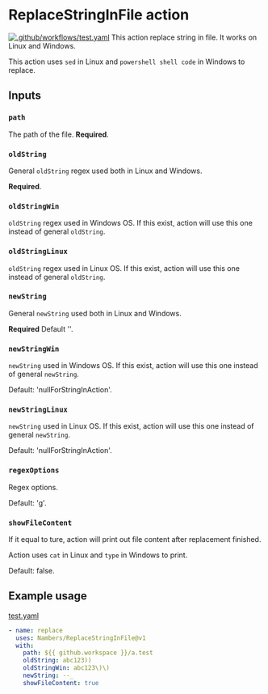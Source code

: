 # ReplaceStringInFile action
[![.github/workflows/test.yaml](https://github.com/Nambers/ReplaceStringInFile/actions/workflows/test.yaml/badge.svg)](https://github.com/Nambers/ReplaceStringInFile/actions/workflows/test.yaml)
This action replace string in file.
It works on Linux and Windows.

This action uses `sed` in Linux and `powershell shell code` in Windows to replace.

## Inputs

### `path`
The path of the file.
**Required**.

### `oldString`
General `oldString` regex used both in Linux and Windows.

**Required**.

### `oldStringWin`
`oldString` regex used in Windows OS. If this exist, action will use this one instead of general `oldString`.

### `oldStringLinux`
`oldString` regex used in Linux OS. If this exist, action will use this one instead of general `oldString`.

### `newString`
General `newString` used both in Linux and Windows.

**Required** Default ''.

### `newStringWin`
`newString` used in Windows OS. If this exist, action will use this one instead of general `newString`.

Default: 'nullForStringInAction'.

### `newStringLinux`
`newString` used in Linux OS. If this exist, action will use this one instead of general `newString`.

Default: 'nullForStringInAction'.

### `regexOptions`
Regex options.

Default: 'g'.

### `showFileContent`
If it equal to ture, action will print out file content after replacement finished.

Action uses `cat` in Linux and `type` in Windows to print.

Default: false.

## Example usage
[test.yaml](.github/workflows/test.yaml)
```yaml
- name: replace
  uses: Nambers/ReplaceStringInFile@v1
  with:
    path: ${{ github.workspace }}/a.test
    oldString: abc123))
    oldStringWin: abc123\)\)
    newString: --_
    showFileContent: true
```